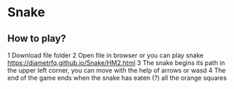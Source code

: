 # Snake

## How to play?

1 Download file folder
2 Open file in browser or you can play snake https://diametrfq.github.io/Snake/HM2.html
3 The snake begins its path in the upper left corner, you can move with the help of arrows or wasd
4 The end of the game ends when the snake has eaten (?) all the orange squares
